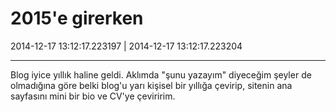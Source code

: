 # 2015'e girerken

2014-12-17 13:12:17.223197 | 2014-12-17 13:12:17.223204

---

Blog iyice yıllık haline geldi. Aklımda "şunu yazayım" diyeceğim şeyler de olmadığına göre belki blog'u yarı kişisel bir yıllığa çevirip, sitenin ana sayfasını mini bir bio ve CV'ye çeviririm.

<!-- meta: archive(0) active(0) -->
